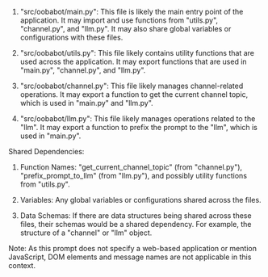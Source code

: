 1. "src/oobabot/main.py": This file is likely the main entry point of the application. It may import and use functions from "utils.py", "channel.py", and "llm.py". It may also share global variables or configurations with these files.

2. "src/oobabot/utils.py": This file likely contains utility functions that are used across the application. It may export functions that are used in "main.py", "channel.py", and "llm.py". 

3. "src/oobabot/channel.py": This file likely manages channel-related operations. It may export a function to get the current channel topic, which is used in "main.py" and "llm.py". 

4. "src/oobabot/llm.py": This file likely manages operations related to the "llm". It may export a function to prefix the prompt to the "llm", which is used in "main.py". 

Shared Dependencies:

1. Function Names: "get_current_channel_topic" (from "channel.py"), "prefix_prompt_to_llm" (from "llm.py"), and possibly utility functions from "utils.py".

2. Variables: Any global variables or configurations shared across the files.

3. Data Schemas: If there are data structures being shared across these files, their schemas would be a shared dependency. For example, the structure of a "channel" or "llm" object.

Note: As this prompt does not specify a web-based application or mention JavaScript, DOM elements and message names are not applicable in this context.